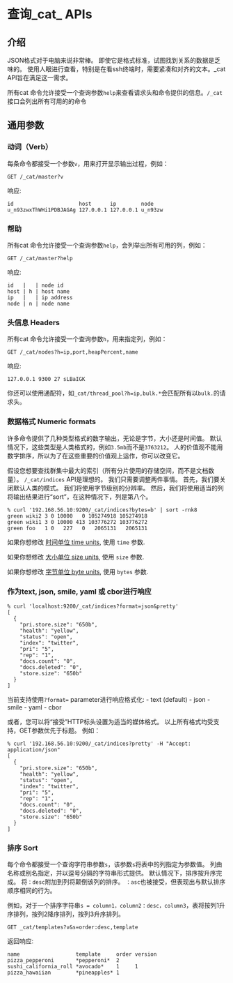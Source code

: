 # 查询_cat_ APIs

## 介绍

JSON格式对于电脑来说非常棒。 即使它是格式标准，试图找到关系的数据是乏味的。 使用人眼进行查看，特别是在看ssh终端时，需要紧凑和对齐的文本。\_cat API旨在满足这一需求。

所有cat 命令允许接受一个查询参数`help`来查看请求头和命令提供的信息。`/_cat`接口会列出所有可用的的命令

## 通用参数

### 动词（Verb）

每条命令都接受一个参数`v`，用来打开显示输出过程，例如：
    
    GET /_cat/master?v

响应:
     
    id                     host      ip        node
    u_n93zwxThWHi1PDBJAGAg 127.0.0.1 127.0.0.1 u_n93zw

### 帮助
所有cat 命令允许接受一个查询参数`help`，会列举出所有可用的列，例如：
    
    GET /_cat/master?help

响应:
    
    id   |   | node id
    host | h | host name
    ip   |   | ip address
    node | n | node name

### 头信息 Headers
所有cat 命令允许接受一个查询参数`h`，用来指定列，例如：
    
    GET /_cat/nodes?h=ip,port,heapPercent,name

响应:
    
    
    127.0.0.1 9300 27 sLBaIGK
你还可以使用通配符，如`_cat/thread_pool?h=ip,bulk.*`会匹配所有以`bulk.`的请求头。

### 数据格式 Numeric formats

许多命令提供了几种类型格式的数字输出，无论是字节，大小还是时间值。 默认情况下，这些类型是人类格式的，例如`3.5mb`而不是`3763212`。 人的价值观不能用数字排序，所以为了在这些重要的价值观上运作，你可以改变它。

假设您想要查找群集中最大的索引（所有分片使用的存储空间，而不是文档数量）。 `/_cat/indices` API是理想的。 我们只需要调整两件事情。 首先，我们要关闭默认人类的模式。 我们将使用字节级别的分辨率。 然后，我们将使用适当的列将输出结果进行“sort”，在这种情况下，列是第八个。
    
    % curl '192.168.56.10:9200/_cat/indices?bytes=b' | sort -rnk8
    green wiki2 3 0 10000   0 105274918 105274918
    green wiki1 3 0 10000 413 103776272 103776272
    green foo   1 0   227   0   2065131   2065131

如果你想修改 [时间单位 time units](common-options.html#time-units), 使用 `time` 参数.

如果你想修改 [大小单位 size units](common-options.html#size-units), 使用 `size` 参数.

如果你想修改 [字节单位 byte units](common-options.html#byte-units), 使用 `bytes` 参数.

### 作为text, json, smile, yaml 或 cbor进行响应
    
    % curl 'localhost:9200/_cat/indices?format=json&pretty'
    [
      {
        "pri.store.size": "650b",
        "health": "yellow",
        "status": "open",
        "index": "twitter",
        "pri": "5",
        "rep": "1",
        "docs.count": "0",
        "docs.deleted": "0",
        "store.size": "650b"
      }
    ]

当前支持使用`?format=` parameter进行响应格式化: \- text (default) \- json \- smile \- yaml \- cbor

或者，您可以将“接受”HTTP标头设置为适当的媒体格式。 以上所有格式均受支持，GET参数优先于标题。 例如：
    
    % curl '192.168.56.10:9200/_cat/indices?pretty' -H "Accept: application/json"
    [
      {
        "pri.store.size": "650b",
        "health": "yellow",
        "status": "open",
        "index": "twitter",
        "pri": "5",
        "rep": "1",
        "docs.count": "0",
        "docs.deleted": "0",
        "store.size": "650b"
      }
    ]

### 排序 Sort

每个命令都接受一个查询字符串参数`s`，该参数`s`将表中的列指定为参数值。 列由名称或别名指定，并以逗号分隔的字符串形式提供。 默认情况下，排序按升序完成。 将`：desc`附加到列将颠倒该列的排序。 `：asc`也被接受，但表现出与默认排序顺序相同的行为。

例如，对于一个排序字符串`s = column1，column2：desc，column3`，表将按列1升序排列，按列2降序排列，按列3升序排列。
    
    GET _cat/templates?v&s=order:desc,template

返回响应:
    
    name                  template     order version
    pizza_pepperoni       *pepperoni*  2
    sushi_california_roll *avocado*    1     1
    pizza_hawaiian        *pineapples* 1
